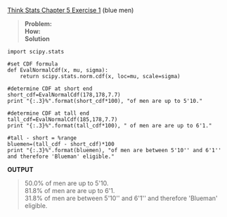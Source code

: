 [Think Stats Chapter 5 Exercise 1](http://greenteapress.com/thinkstats2/html/thinkstats2006.html#toc50) (blue men)
><b>Problem: </b><br>
><b>How: </b><br>
><b>Solution </b><br>

    import scipy.stats

    #set CDF formula
    def EvalNormalCdf(x, mu, sigma):
        return scipy.stats.norm.cdf(x, loc=mu, scale=sigma)
    
    #determine CDF at short end   
    short_cdf=EvalNormalCdf(178,178,7.7)
    print "{:.3}%".format(short_cdf*100), "of men are up to 5'10."
    
    #determine CDF at tall end
    tall_cdf=EvalNormalCdf(185,178,7.7)
    print "{:.3}%".format(tall_cdf*100), " of men are are up to 6'1."
    
    #tall - short = %range
    bluemen=(tall_cdf - short_cdf)*100
    print "{:.3}%".format(bluemen), "of men are between 5'10'' and 6'1'' and therefore 'Blueman' eligible."
<b> OUTPUT</b></br>
>50.0% of men are up to 5'10.<br>
>81.8%  of men are are up to 6'1.<br>
>31.8% of men are between 5'10'' and 6'1'' and therefore 'Blueman' eligible.
